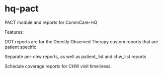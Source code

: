 hq-pact
=======

PACT module and reports for CommCare-HQ

Features:

DOT reports are for the Directly Observed Therapy custom reports that are patient specific

Separate per-chw reports, as well as patient_list and chw_list reports

Schedule coverage reports for CHW visit timeliness.